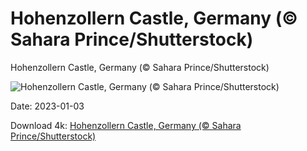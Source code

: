 # Hohenzollern Castle, Germany (© Sahara Prince/Shutterstock)

Hohenzollern Castle, Germany (© Sahara Prince/Shutterstock)

![Hohenzollern Castle, Germany (© Sahara Prince/Shutterstock)](https://bing.com/th?id=OHR.HohenzollernBurg_EN-US3949412118_UHD.jpg&w=1024&h=576)

Date: 2023-01-03

Download 4k: [Hohenzollern Castle, Germany (© Sahara Prince/Shutterstock)](https://bing.com/th?id=OHR.HohenzollernBurg_EN-US3949412118_UHD.jpg)

